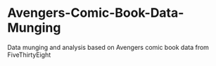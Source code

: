 # Avengers-Comic-Book-Data-Munging
Data munging and analysis based on Avengers comic book data from FiveThirtyEight
